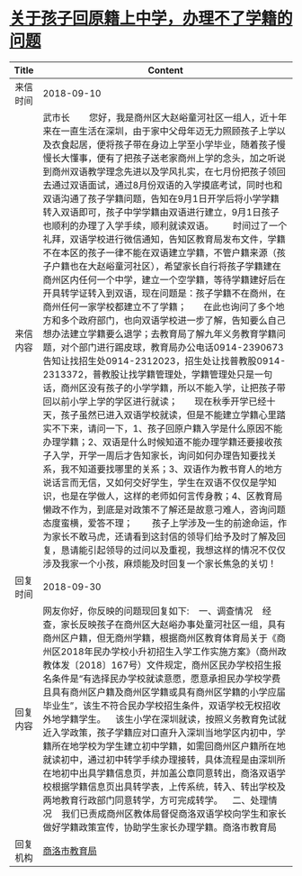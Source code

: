 # <a href="http://www.shangluo.gov.cn/zmhd/ldxxxx.jsp?urltype=leadermail.LeaderMailContentUrl&wbtreeid=1112&leadermailid=4911">关于孩子回原籍上中学，办理不了学籍的问题</a>
| Title |                                                                                                                                                                                                                                                                                                                                                                                                                                                                                          Content                                                                                                                                                                                                                                                                                                                                                                                                                                                                                          |
|:-----:|-------------------------------------------------------------------------------------------------------------------------------------------------------------------------------------------------------------------------------------------------------------------------------------------------------------------------------------------------------------------------------------------------------------------------------------------------------------------------------------------------------------------------------------------------------------------------------------------------------------------------------------------------------------------------------------------------------------------------------------------------------------------------------------------------------------------------------------------------------------------------------------------------------------------------------------------------------------------------------------------|
| 来信时间  | 2018-09-10                                                                                                                                                                                                                                                                                                                                                                                                                                                                                                                                                                                                                                                                                                                                                                                                                                                                                                                                                                                |
| 来信内容  | 武市长        您好，我是商州区大赵峪童河社区一组人，近十年来在一直生活在深圳，由于家中父母年迈无力照顾孩子上学以及衣食起居，便将孩子带在身边上学至小学毕业，随着孩子慢慢长大懂事，便有了把孩子送老家商州上学的念头，加之听说到商州双语教学理念先进以及学风扎实，在七月份把孩子领回去通过双语面试，通过8月份双语的入学摸底考试，同时也和双语沟通了孩子学籍问题，告知在9月1日开学后将小学学籍转入双语即可，孩子中学学籍由双语进行建立，9月1日孩子也顺利的办理了入学手续，顺利就读双语。        时间过了一个礼拜，双语学校进行微信通知，告知区教育局发布文件，学籍不在本区的孩子一律不能在双语建立学籍，不管户籍来源（孩子户籍也在大赵峪童河社区），希望家长自行将孩子学籍建在商州区内任何一个中学，建立一个空学籍，等待学籍建好后在开具转学证转入到双语，现在问题是：孩子学籍不在商州，在商州任何一家学校都建立不了学籍；       在此也询问了多个地方和多个政府部门，也向双语学校进一步了解，告知要么自己想办法建立学籍要么退学；去教育局了解九年义务教育学籍问题，对个部门进行踢皮球，教育局办公电话0914-2390673告知让找招生处0914-2312023，招生处让找普教股0914-2313372，普教股让找学籍管理处，学籍管理处只是一句话，商州区没有孩子的小学学籍，所以不能入学，让把孩子带回以前小学上学的学区进行就读；       现在秋季开学已经十天，孩子虽然已进入双语学校就读，但是不能建立学籍心里踏实不下来，请问一下，1、孩子回原户籍入学是什么原因不能办理学籍；2、双语是什么时候知道不能办理学籍还要接收孩子入学，开学一周后才告知家长，询问如何办理告知要找关系，我不知道要找哪里的关系；3、双语作为教书育人的地方说话言而无信，又如何交好学生，学生在双语不仅仅是学知识，也是在学做人，这样的老师如何言传身教；4、区教育局懒政不作为，到底是对政策不了解还是故意刁难人，咨询问题态度蛮横，爱答不理；        孩子上学涉及一生的前途命运，作为家长不敢马虎，还请看到这封信的领导们给予及时了解及回复，恳请能引起领导的过问以及重视，我想这样的情况不仅仅涉及我家一个小孩，麻烦能及时回复一个家长焦急的关切！ |
| 回复时间  | 2018-09-30                                                                                                                                                                                                                                                                                                                                                                                                                                                                                                                                                                                                                                                                                                                                                                                                                                                                                                                                                                                |
| 回复内容  | 网友你好，你反映的问题现回复如下:    一、调查情况    经查，家长反映孩子在商州区大赵峪办事处童河社区一组，具有商州区户籍，但无商州学籍，根据商州区教育体育局关于《商州区2018年民办学校小升初招生入学工作实施方案》（商州政教体发〔2018〕167号）文件规定，商州区民办学校招生报名条件是“有选择民办学校就读意愿，愿意承担民办学校学费且具有商州区户籍及商州区学籍或具有商州区学籍的小学应届毕业生”，该生不符合民办学校招生条件，双语学校无权招收外地学籍学生。    该生小学在深圳就读，按照义务教育免试就近入学政策，孩子学籍应对口直升入深圳当地学区内初中，学籍所在地学校为学生建立初中学籍，如需回商州区户籍所在地就读初中，通过初中转学手续办理接转，具体流程是由深圳所在地初中出具学籍信息页，并加盖公章同意转出，商洛双语学校根据学籍信息页出具转学表，上传系统，转入、转出学校及两地教育行政部门同意转学，方可完成转学。    二、处理情况    我们已责成商州区教体局督促商洛双语学校向学生和家长做好学籍政策宣传，协助学生家长办理学籍。商洛市教育局                                                                                                                                                                                                                                                                                                                                                                                                                                                                                               |
| 回复机构  | <a href="../../categories/agencies/商洛市教育局.md">商洛市教育局</a>                                                                                                                                                                                                                                                                                                                                                                                                                                                                                                                                                                                                                                                                                                                                                                                                                                                                                                                                  |